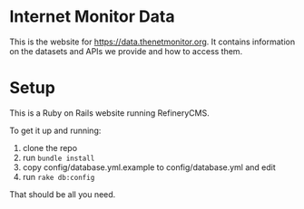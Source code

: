 Internet Monitor Data
=====================

This is the website for https://data.thenetmonitor.org. It contains information on the datasets and APIs we provide and how to access them.

Setup
=====

This is a Ruby on Rails website running RefineryCMS.

To get it up and running:

1. clone the repo
1. run `bundle install`
1. copy config/database.yml.example to config/database.yml and edit
1. run `rake db:config`

That should be all you need.

